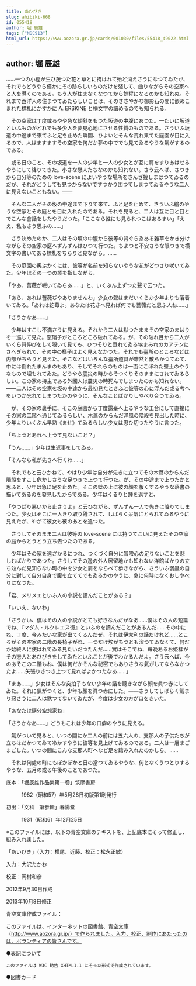 ```yaml
---
title: あひびき
slug: ahibiki-668
id: 055418
author: 堀 辰雄
tags: ["NDC913"]
html_url: https://www.aozora.gr.jp/cards/001030/files/55418_49022.html
---
```


## author: 堀 辰雄

……一つの小徑が生ひ茂つた花と草とに掩はれて殆ど消えさうになつてゐたが、それでもどうやら僅かにその跡らしいものだけを殘して、曲りながらその空家へと人を導くのである。もう人が住まなくなつてから餘程になるのかも知れぬ。それまで西洋人の住まつてゐたらしいことは、そのささやかな御影石の間に嵌めこまれた標札にかすかに A. ERSKINE と横文字の讀めるのでも知られる。

　その空家は丁度或るやや急な傾斜をもつた坂道の中腹にあつた。一たいに坂道といふものがどれでも多少人を夢見心地にさせる性質のものである。さういふ坂道の中途まで來てふと足を止めた瞬間、ひよいとそんな荒れ果てた庭園が目に入るので、人はますますその空家を何だか夢の中ででも見てゐるやうな氣がするのである。

　或る日のこと、その坂道を一人の少年と一人の少女とが互に肩をすりあはせるやうにして降りてきた。小さな戀人たちなのかも知れない。さう云へば、さつきから自分等のための love-scene によいやうな場所をさんざ搜しまはつてゐるのだが、それがどうしても見つからないですつかり困つてしまつてゐるやうな二人に見えないこともない。――

　そんな二人がその坂の中途まで下りて來て、ふと足を止めて、さういふ繪のやうな空家とその庭とを目に入れたのである。それを見ると、二人は互に目と目とでこんな會話をしたやうだつた。「ここなら誰にも見られつこはあるまい」「ええ、私もさう思ふの……」

　さう決めたのか、二人はその坂の中腹から彼等の背ぐらゐある雜草をかき分けながらその空家の庭へずんずんはひつて行つた。ちよつと不安さうな眼つきで横文字の書いてある標札をちらりと見ながら。……

　その庭園の奧ぶかくには、彼等が名前を知らないやうな花がどつさり咲いてゐた。少年はその一つの叢を指しながら、

「やあ、薔薇が咲いてゐらあ……」と、いくぶん上ずつた聲で云つた。

「あら、あれは薔薇ぢやありませんわ」少女の聲はまだいくらか少年よりも落着いてゐる。「あれは蛇苺よ。あなたは花さへ見れば何でも薔薇だと思ふ人ね……」

「さうかなあ……」

　少年はすこし不滿さうに見える。それから二人は默つたままその空家のまはりを一巡して見た。窓硝子がところどころ破れてゐる。が、その破れ目から二人がいくら背伸びをして覗いて見ても、ひつそりと垂れてゐる埃まみれのカアテンにさへぎられて、その中の樣子はよく見えなかつた。それでも臺所のところなどは内部がちらりと見えた。そこなどはいろんな臺所道具が雜然と散らかつてゐて、中には倒れたまんまのもあり、そしてそれらのものは一面にこぼれた壁土のやうなもので埋もれてゐた。どうやら震災の時からそつくりそのままにされてゐるらしい。この家の持主である外國人は震災の時死んでしまつたのかも知れない。――二人はその空家を坂の中途から最初見たときふと彼等の心に浮んだ或る考へをいつか忘れてしまつたかのやうに、そんなことばかりしやべり合つてゐる。

　が、その家の裏手に、そこの庭園から丁度露臺へ上るやうな工合にして直接にその家の二階へ通じてゐるらしい、木蔦のからんだ洋風の階段を見出した時に、少年よりいくぶん早熟《ませ》てゐるらしい少女は思ひ切つたやうに言つた。

「ちよつとあれへ上つて見ないこと？」

「うん……」少年は生返事をしてゐる。

「そんなら私が先きへ行くわ……」

　それでもと云ひかねて、やはり少年は自分が先きに立つてその木蔦のからんだ階段をすこし危かしさうな足つきで上つて行つた。が、その中途まで上つたかと思ふと、少年は急に足を止めた。そこの壁の上に彼の顏を赧くするやうな落書の描いてあるのを發見したからである。少年はくるりと踵を返すと、

「やつぱり惡いから止さうよ」と云ひながら、ずんずん一人で先きに降りてしまつた。少女はそこに一人きり取り殘されて、しばらく呆氣にとられてゐるやうに見えたが、やがて彼女も彼のあとを追つた。

　さうしてそのまま二人は彼等の love-scene には持つてこいに見えたその空家の庭からとうとう立ち去つたのである。

　少年はその家を遠ざかるにつれ、つくづく自分に冐險心の足りないことを悲しむばかりであつた。さうしてその邊の外人居留地かも知れない洋館ばかりの立ち竝んだ見知らない町の中を少女と肩をならべて歩きながら、さういふ弱蟲の自分に對して自分自身で腹を立ててでもゐるかのやうに、急に何時になくおしやべりになつた。

「君、メリメエといふ人の小説を讀んだことがある？」

「いいえ、ないわ」

「さうかい、僕はその人の小説がとても好きなんだがなあ……僕はその人の短篇でね、『マダム・ルクレエス街』といふのを讀んだことがあるんだ……その中にね、丁度、今みたいな家が出てくるんだぜ、それは伊太利の話だけれど……ところがその空家の二階の長椅子がね、一つだけ埃がちつとも溜つてゐなくて、何だか始終人に使はれてゐる見たいだつたんだ……實はそこでね、毎晩あるお姫樣がその戀人とあひびきをしてゐたといふことが後でわかるんだよ。さう云へば、今のあそこの二階もね、僕は何だかそんな祕密でもありさうな氣がしてならなかつたよ……矢張りさつき上つて見ればよかつたなあ……」

「まあ……」少女はそんな突拍子もない少年の話を聽きながら顏を眞つ赤にしてゐた。それに氣がつくと、少年も顏を眞つ赤にした。――さうしてしばらく氣まり惡さうに二人は默つて歩いてゐたが、今度は少女の方が口をきいた。

「あなたは隨分空想家ね」

「さうかなあ……」どうもこれは少年の口癖のやうに見える。

　氣がついて見ると、いつの間にか二人の前には五六人の、支那人の子供たちが立ちはだかつてゐて冷かすやうに彼等を見上げてゐるのである。二人は一層まごまごした。いつの間にこんな支那人町へなど足を踏み入れたのかしら。……

　それは何處の町にもぽかぽかと日の當つてゐるやうな、何となくうつとりするやうな、五月の或る午後のことであつた。













底本：「堀辰雄作品集第一卷」筑摩書房

　　　1982（昭和57）年5月28日初版第1刷発行

初出：「文科　第参輯」春陽堂

　　　1931（昭和6）年12月25日

※このファイルには、以下の青空文庫のテキストを、上記底本にそって修正し、組み入れました。

「あいびき」（入力：横尾、近藤、校正：松永正敏）

入力：大沢たかお

校正：岡村和彦

2012年9月30日作成

2013年10月8日修正

青空文庫作成ファイル：

このファイルは、インターネットの図書館、青空文庫（http://www.aozora.gr.jp/）で作られました。入力、校正、制作にあたったのは、ボランティアの皆さんです。











●表記について


	このファイルは W3C 勧告 XHTML1.1 にそった形式で作成されています。







●図書カード
